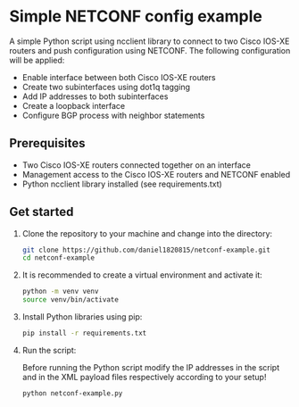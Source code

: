 # Simple NETCONF config example

A simple Python script using ncclient library to connect to two Cisco IOS-XE routers and push configuration using NETCONF. The following configuration will be applied:

- Enable interface between both Cisco IOS-XE routers
- Create two subinterfaces using dot1q tagging
- Add IP addresses to both subinterfaces
- Create a loopback interface
- Configure BGP process with neighbor statements

## Prerequisites

- Two Cisco IOS-XE routers connected together on an interface
- Management access to the Cisco IOS-XE routers and NETCONF enabled
- Python ncclient library installed (see requirements.txt)

## Get started

1. Clone the repository to your machine and change into the directory:

    ```bash
    git clone https://github.com/daniel1820815/netconf-example.git
    cd netconf-example
    ```

2. It is recommended to create a virtual environment and activate it:

    ```bash
    python -m venv venv
    source venv/bin/activate
    ```

3. Install Python libraries using pip:

    ```bash
    pip install -r requirements.txt
    ```

4. Run the script:

    Before running the Python script modify the IP addresses in the script and in the XML payload files respectively according to your setup!

    ```bash
    python netconf-example.py
    ```
